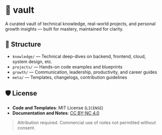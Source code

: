 # 🧠 vault

A curated vault of technical knowledge, real-world projects, and personal growth insights — built for mastery, maintained for clarity.

## 📁 Structure

- `knowledge/` — Technical deep-dives on backend, frontend, cloud, system design, etc.
- `projects/` — Hands-on code examples and blueprints
- `growth/` — Communication, leadership, productivity, and career guides
- `meta/` — Templates, changelogs, contribution guidelines

## 🛡 License

- **Code and Templates**: MIT License (`LICENSE`)
- **Documentation and Notes**: [CC BY-NC 4.0](https://creativecommons.org/licenses/by-nc/4.0/)

> Attribution required. Commercial use of notes not permitted without consent.
